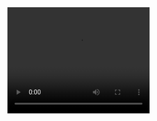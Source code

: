 <video width="320" height="240" controls>
  <source src="[https://your-repo-url/path-to-your-movie-file.mp4](https://github.com/Kim-Bo-Sung/Movies/blob/master/DarkThemeManager_250216.mp4)" type="video/mp4">
  Your browser does not support the video tag.
</video>
